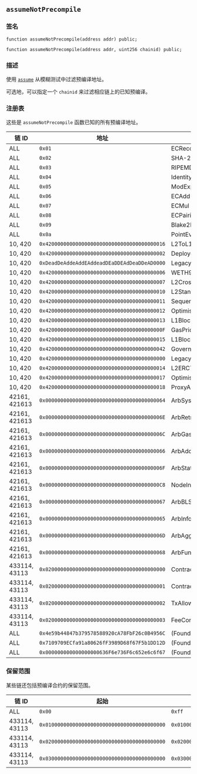 ## `assumeNotPrecompile`

### 签名

```solidity
function assumeNotPrecompile(address addr) public;
```

```solidity
function assumeNotPrecompile(address addr, uint256 chainid) public;
```

### 描述

使用 [`assume`](../../cheatcodes/assume.md) 从模糊测试中过滤预编译地址。

可选地，可以指定一个 `chainid` 来过滤相应链上的已知预编译。

### 注册表

这些是 `assumeNotPrecompile` 函数已知的所有预编译地址。

| 链 ID        | 地址                                         | 名称                             |
| ------------- | -------------------------------------------- | -------------------------------- |
| ALL           | `0x01`                                       | ECRecover                        |
| ALL           | `0x02`                                       | SHA-256                          |
| ALL           | `0x03`                                       | RIPEMD-160                       |
| ALL           | `0x04`                                       | Identity                         |
| ALL           | `0x05`                                       | ModExp                           |
| ALL           | `0x06`                                       | ECAdd                            |
| ALL           | `0x07`                                       | ECMul                            |
| ALL           | `0x08`                                       | ECPairing                        |
| ALL           | `0x09`                                       | Blake2F                          |
| ALL           | `0x0a`                                       | PointEvaluation                  |
| 10, 420       | `0x4200000000000000000000000000000000000016` | L2ToL1MessagePasser              |
| 10, 420       | `0x4200000000000000000000000000000000000002` | DeployerWhitelist                |
| 10, 420       | `0xDeadDeAddeAddEAddeadDEaDDEAdDeaDDeAD0000` | LegacyERC20ETH                   |
| 10, 420       | `0x4200000000000000000000000000000000000006` | WETH9                            |
| 10, 420       | `0x4200000000000000000000000000000000000007` | L2CrossDomainMessenger           |
| 10, 420       | `0x4200000000000000000000000000000000000010` | L2StandardBridge                 |
| 10, 420       | `0x4200000000000000000000000000000000000011` | SequencerFeeVault                |
| 10, 420       | `0x4200000000000000000000000000000000000012` | OptimismMintableERC20Factory     |
| 10, 420       | `0x4200000000000000000000000000000000000013` | L1BlockNumber                    |
| 10, 420       | `0x420000000000000000000000000000000000000F` | GasPriceOracle                   |
| 10, 420       | `0x4200000000000000000000000000000000000015` | L1Block                          |
| 10, 420       | `0x4200000000000000000000000000000000000042` | GovernanceToken                  |
| 10, 420       | `0x4200000000000000000000000000000000000000` | LegacyMessagePasser              |
| 10, 420       | `0x4200000000000000000000000000000000000014` | L2ERC721Bridge                   |
| 10, 420       | `0x4200000000000000000000000000000000000017` | OptimismMintableERC721Factory    |
| 10, 420       | `0x4200000000000000000000000000000000000018` | ProxyAdmin                       |
| 42161, 421613 | `0x0000000000000000000000000000000000000064` | ArbSys                           |
| 42161, 421613 | `0x000000000000000000000000000000000000006E` | ArbRetryableTx                   |
| 42161, 421613 | `0x000000000000000000000000000000000000006C` | ArbGasInfo                       |
| 42161, 421613 | `0x0000000000000000000000000000000000000066` | ArbAddressTable                  |
| 42161, 421613 | `0x000000000000000000000000000000000000006F` | ArbStatistics                    |
| 42161, 421613 | `0x00000000000000000000000000000000000000C8` | NodeInterface                    |
| 42161, 421613 | `0x0000000000000000000000000000000000000067` | ArbBLS                           |
| 42161, 421613 | `0x0000000000000000000000000000000000000065` | ArbInfo                          |
| 42161, 421613 | `0x000000000000000000000000000000000000006D` | ArbAggregator                    |
| 42161, 421613 | `0x0000000000000000000000000000000000000068` | ArbFunctionTable                 |
| 433114, 43113 | `0x0200000000000000000000000000000000000000` | ContractDeployerAllowListAddress |
| 433114, 43113 | `0x0200000000000000000000000000000000000001` | ContractNativeMinterAddress      |
| 433114, 43113 | `0x0200000000000000000000000000000000000002` | TxAllowListAddress               |
| 433114, 43113 | `0x0200000000000000000000000000000000000003` | FeeConfigManagerAddress          |
| ALL           | `0x4e59b44847b379578588920cA78FbF26c0B4956C` | (Foundry) Create2Deployer        |
| ALL           | `0x7109709ECfa91a80626fF3989D68f67F5b1DD12D` | (Foundry) VM                     |
| ALL           | `0x000000000000000000636F6e736F6c652e6c6f67` | (Foundry) Console                |

### 保留范围

某些链还包括预编译合约的保留范围。

| 链 ID        | 起始                                         | 终止                                         |
| ------------- | -------------------------------------------- | -------------------------------------------- |
| ALL           | `0x00`                                       | `0xff`                                       |
| 433114, 43113 | `0x0100000000000000000000000000000000000000` | `0x01000000000000000000000000000000000000ff` |
| 433114, 43113 | `0x0200000000000000000000000000000000000000` | `0x02000000000000000000000000000000000000ff` |
| 433114, 43113 | `0x0300000000000000000000000000000000000000` | `0x03000000000000000000000000000000000000ff` |